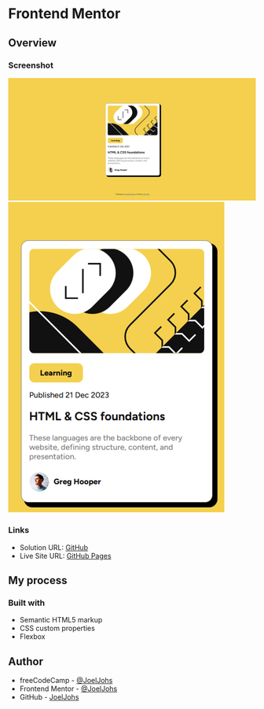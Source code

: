 # Frontend Mentor

## Overview

### Screenshot

![Desktop Screen](./img/desktop.png)
![Mobile Screen](./img/mobile.png)

### Links

- Solution URL: [GitHub](https://github.com/JoelJohs/frontend-mentor_blog-preview-card)
- Live Site URL: [GitHub Pages](https://joeljohs.github.io/frontend-mentor_blog-preview-card/)

## My process

### Built with

- Semantic HTML5 markup
- CSS custom properties
- Flexbox

## Author

- freeCodeCamp - [@JoelJohs](https://www.freecodecamp.org/JoelJohs)
- Frontend Mentor - [@JoelJohs](https://www.frontendmentor.io/profile/JoelJohs)
- GitHub - [JoelJohs](https://github.com/JoelJohs)
